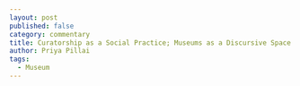 ```yaml
---
layout: post
published: false
category: commentary
title: Curatorship as a Social Practice; Museums as a Discursive Space
author: Priya Pillai
tags:
  - Museum
---
```


